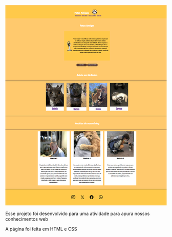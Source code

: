 ![preview](.\assets\img\preview.jpeg)

Esse projeto foi desenvolvido para uma atividade para apura nossos conhecimentos web

A página foi feita em HTML e CSS 

